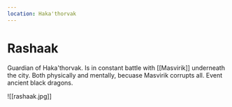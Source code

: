 ```yaml
---
location: Haka'thorvak
---
```


# Rashaak
Guardian of Haka'thorvak. Is in constant battle with [[Masvirik]] underneath the city. Both physically and mentally, becuase Masvirik corrupts all. Event ancient black dragons.

![[rashaak.jpg]]